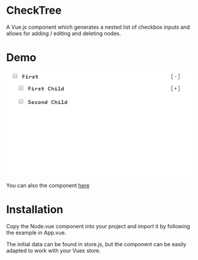 # CheckTree
A Vue.js component which generates a nested list of checkbox inputs and allows for adding / editing and deleting nodes.

# Demo

![Demo](/demo.gif)

You can also the component [here](https://jsfiddle.net/danbardo/35bztwao/6/)

# Installation

Copy the Node.vue component into your project and import it by following the example in App.vue.

The initial data can be found in store.js, but the component can be easily adapted to work with your Vuex store.
